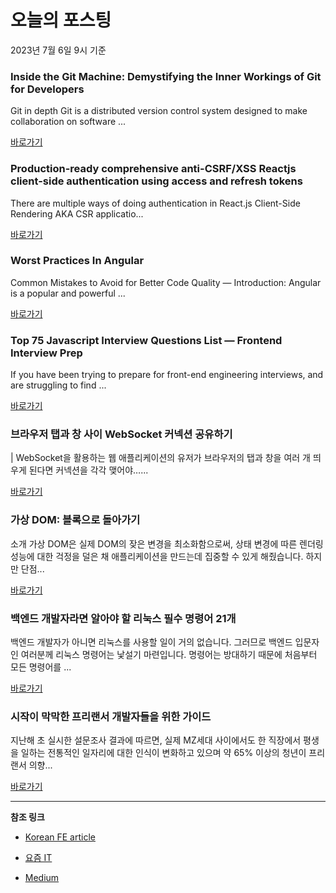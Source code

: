# 오늘의 포스팅 
2023년 7월 6일 9시 기준 

### Inside the Git Machine: Demystifying the Inner Workings of Git for Developers 

 Git in depth Git is a distributed version control system designed to make collaboration on software ... 

 [바로가기](https://medium.com/@mohitms/inside-the-git-machine-demystifying-the-inner-workings-of-git-for-developers-ac5e8b7e74b2?source=tag_page---------0-84--------------------9fa89d89_89b3_4d05_8735_28bb28977fdf-------17) 

### Production-ready comprehensive anti-CSRF/XSS Reactjs client-side authentication using access and refresh tokens 

 There are multiple ways of doing authentication in React.js Client-Side Rendering AKA CSR applicatio... 

 [바로가기](https://medium.com/@maxtsh/production-ready-comprehensive-anti-csrf-xss-reactjs-client-side-authentication-using-access-and-b2ade8ed8e19?source=tag_page---------0-84--------------------35fa2819_b713_437c_9f59_d8df6e5b5d1d-------17) 

### Worst Practices In Angular 

 Common Mistakes to Avoid for Better Code Quality —  Introduction: Angular is a popular and powerful ... 

 [바로가기](https://medium.com/@Hasan.Kakeh/worst-practices-in-angular-aac6e8cc1a69?source=tag_page---------0-84--------------------f6040c45_1ff6_44e7_9907_1c5c87195f8d-------17) 

### Top 75 Javascript Interview Questions List — Frontend Interview Prep 

 If you have been trying to prepare for front-end engineering interviews, and are struggling to find ... 

 [바로가기](https://medium.com/@shivambh28/75-most-frequently-asked-frontend-javascript-interview-questions-dc3b63fbf73e?source=tag_page---------0-84--------------------f33a381f_3410_4e38_ab5d_ab82808379ea-------17) 

###  브라우저 탭과 창 사이 WebSocket 커넥션 공유하기 

 | WebSocket을 활용하는 웹 애플리케이션의 유저가 브라우저의 탭과 창을 여러 개 띄우게 된다면 커넥션을 각각 맺어야…... 

 [바로가기](https://kofearticle.substack.com/p/korean-fe-article-websocket) 

###  가상 DOM: 블록으로 돌아가기 

 소개 가상 DOM은 실제 DOM의 잦은 변경을 최소화함으로써, 상태 변경에 따른 렌더링 성능에 대한 걱정을 덜은 채 애플리케이션을 만드는데 집중할 수 있게 해줬습니다. 하지만 단점... 

 [바로가기](https://kofearticle.substack.com/p/korean-fe-article-dom) 

### 백엔드 개발자라면 알아야 할 리눅스 필수 명령어 21개 

 백엔드 개발자가 아니면 리눅스를 사용할 일이 거의 없습니다. 그러므로 백엔드 입문자인 여러분께 리눅스 명령어는 낯설기 마련입니다. 명령어는 방대하기 때문에 처음부터 모든 명령어를 ... 

 [바로가기](https://yozm.wishket.com/magazine/detail/2103/) 

### 시작이 막막한 프리랜서 개발자들을 위한 가이드 

 지난해 초 실시한 설문조사 결과에 따르면, 실제 MZ세대 사이에서도 한 직장에서 평생을 일하는 전통적인 일자리에 대한 인식이 변화하고 있으며 약 65% 이상의 청년이 프리랜서 의향... 

 [바로가기](https://yozm.wishket.com/magazine/detail/2100/) 

---

**참조 링크**

- [Korean FE article](https://kofearticle.substack.com) 

- [요즘 IT](https://yozm.wishket.com/magazine) 

- [Medium](https://medium.com) 


